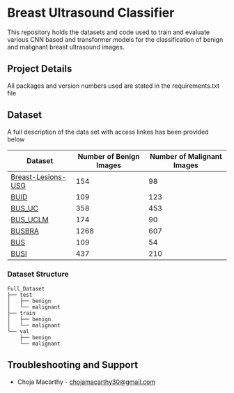 # Breast Ultrasound Classifier

This repository holds the datasets and code used to train and evaluate various CNN based and transformer models for the classification of benign and malignant breast ultrasound images.

## Project Details

All packages and version numbers used are stated in the requirements.txt file

## Dataset

A full description of the data set with access linkes has been provided below

| Dataset | Number of Benign Images | Number of Malignant Images |
|---|---|---|
| [Breast-Lesions-USG](https://www.cancerimagingarchive.net/collection/breast-lesions-usg/) | 154 | 98 |
| [BUID](https://www.sciencedirect.com/science/article/pii/S0010482522011465?via=ihub) | 109 | 123 |
| [BUS_UC](https://data.mendeley.com/datasets/3ksd7w7jkx/1) | 358 | 453 |
| [BUS_UCLM](https://data.mendeley.com/datasets/7fvgj4jsp7/1) | 174 | 90 |
| [BUSBRA](https://zenodo.org/records/8231412) | 1268 | 607 |
| [BUS](https://helward.mmu.ac.uk/STAFF/M.Yap/dataset.php) | 109 | 54 |
| [BUSI](https://helward.mmu.ac.uk/STAFF/M.Yap/dataset.php) | 437 | 210 |

### Dataset Structure

```
Full_Dataset
├── test
│   ├── benign
│   └── malignant
├── train
│   ├── benign
│   └── malignant
└── val
    ├── benign
    └── malignant
```

## Troubleshooting and Support

* Choja Macarthy - chojamacarthy30@gmail.com

